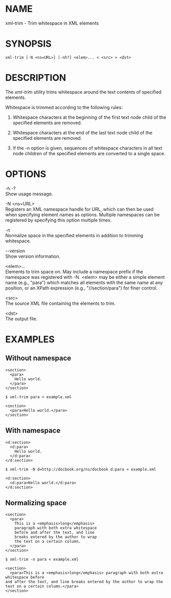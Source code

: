 NAME
====

xml-trim - Trim whitespace in XML elements

SYNOPSIS
========

    xml-trim [-N <ns=URL>] [-nh?] <elem>... < <src> > <dst>

DESCRIPTION
===========

The *xml-trim* utility trims whitespace around the text contents of
specified elements.

Whitespace is trimmed according to the following rules:

1.  Whitespace characters at the beginning of the first text node child
    of the specified elements are removed.

2.  Whitespace characters at the end of the last text node child of the
    specified elements are removed.

3.  If the -n option is given, sequences of whitespace characters in all
    text node children of the specified elements are converted to a
    single space.

OPTIONS
=======

-h -?  
Show usage message.

-N &lt;ns=URL&gt;  
Registers an XML namespace handle for URL, which can then be used when
specifying element names as options. Multiple namespaces can be
registered by specifying this option multiple times.

-n  
Normalize space in the specified elements in addition to trimming
whitespace.

--version  
Show version information.

&lt;elem&gt;...  
Elements to trim space on. May include a namespace prefix if the
namespace was registered with -N. &lt;elem&gt; may be either a simple
element name (e.g., "para") which matches all elements with the same
name at any position, or an XPath expression (e.g., "//section/para")
for finer control.

&lt;src&gt;  
The source XML file containing the elements to trim.

&lt;dst&gt;  
The output file.

EXAMPLES
========

Without namespace
-----------------

    <section>
      <para>
        Hello world.
      </para>
    </section>

    $ xml-trim para < example.xml

    <section>
      <para>Hello world.</para>
    </section>

With namespace
--------------

    <d:section>
      <d:para>
        Hello world.
      </d:para>
    </d:section>

    $ xml-trim -N d=http://docbook.org/ns/docbook d:para < example.xml

    <d:section>
      <d:para>Hello world.</d:para>
    </d:section>

Normalizing space
-----------------

    <section>
      <para>
        This is a <emphasis>long</emphasis>
        paragraph with both extra whitespace
        before and after the text, and line
        breaks entered by the author to wrap
        the text on a certain column.
      </para>
    </section>

    $ xml-trim -n para < example.xml

    <section>
      <para>This is a <emphasis>long</emphasis> paragraph with both extra whitespace before
    and after the text, and line breaks entered by the author to wrap the
    text on a certain column.</para>
    </section>
